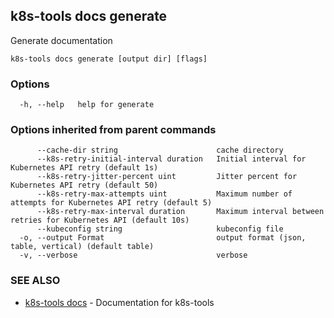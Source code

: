 ## k8s-tools docs generate

Generate documentation

```
k8s-tools docs generate [output dir] [flags]
```

### Options

```
  -h, --help   help for generate
```

### Options inherited from parent commands

```
      --cache-dir string                      cache directory
      --k8s-retry-initial-interval duration   Initial interval for Kubernetes API retry (default 1s)
      --k8s-retry-jitter-percent uint         Jitter percent for Kubernetes API retry (default 50)
      --k8s-retry-max-attempts uint           Maximum number of attempts for Kubernetes API retry (default 5)
      --k8s-retry-max-interval duration       Maximum interval between retries for Kubernetes API (default 10s)
      --kubeconfig string                     kubeconfig file
  -o, --output Format                         output format (json, table, vertical) (default table)
  -v, --verbose                               verbose
```

### SEE ALSO

* [k8s-tools docs](k8s-tools_docs.md)	 - Documentation for k8s-tools

